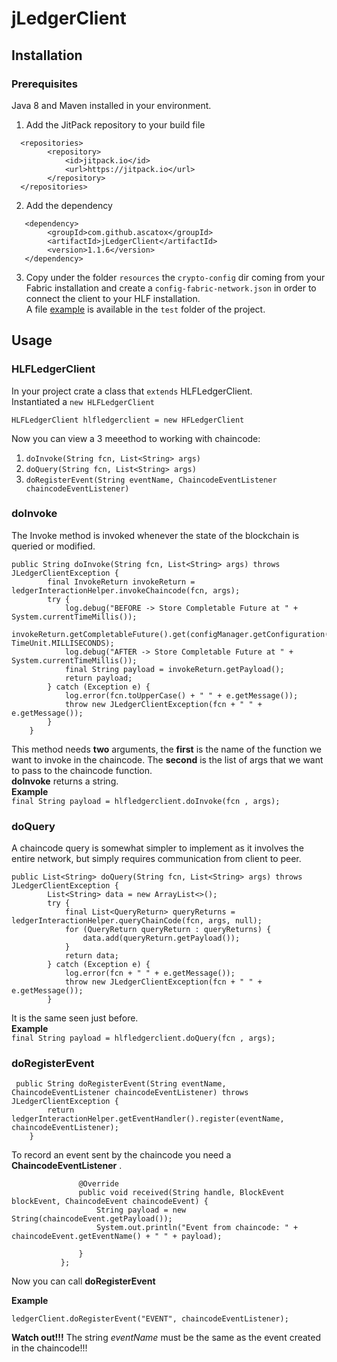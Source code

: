 # jLedgerClient

## Installation
### Prerequisites
Java 8 and Maven installed in your environment.

1. Add the JitPack repository to your build file <br>

```
  <repositories>
		<repository>
		    <id>jitpack.io</id>
		    <url>https://jitpack.io</url>
		</repository>
  </repositories>
  ``` 
  
2.  Add the dependency

```	
   <dependency>
	    <groupId>com.github.ascatox</groupId>
	    <artifactId>jLedgerClient</artifactId>
	    <version>1.1.6</version>
   </dependency>
  ``` 
3. Copy under the folder `resources` the `crypto-config` dir coming from your Fabric installation and create a `config-fabric-network.json` in order to connect the client to your HLF installation. <br/> A file [example](https://github.com/ascatox/jLedgerClient/blob/master/src/test/resources/config-fabric-network.json) is available in the `test` folder of the project.

## Usage
### HLFLedgerClient

In your project crate a class that `extends` HLFLedgerClient. <br>
Instantiated a `new HLFLedgerClient` <br>

`HLFLedgerClient hlfledgerclient = new HFLedgerClient`

Now you can view a 3 meeethod to working with chaincode: <br>
  1. ```doInvoke(String fcn, List<String> args)```
  2. ```doQuery(String fcn, List<String> args)``` 
  3. ```doRegisterEvent(String eventName, ChaincodeEventListener chaincodeEventListener)```
  
### doInvoke
The Invoke method is invoked whenever the state of the blockchain is queried or modified. <br>
```
public String doInvoke(String fcn, List<String> args) throws JLedgerClientException {
        final InvokeReturn invokeReturn = ledgerInteractionHelper.invokeChaincode(fcn, args);
        try {
            log.debug("BEFORE -> Store Completable Future at " + System.currentTimeMillis());
            invokeReturn.getCompletableFuture().get(configManager.getConfiguration().getTimeout(), TimeUnit.MILLISECONDS);
            log.debug("AFTER -> Store Completable Future at " + System.currentTimeMillis());
            final String payload = invokeReturn.getPayload();
            return payload;
        } catch (Exception e) {
            log.error(fcn.toUpperCase() + " " + e.getMessage());
            throw new JLedgerClientException(fcn + " " + e.getMessage());
        }
    }
   ```
   
This method needs **two** arguments, the **first** is the name of the function we want to invoke in the chaincode. The **second** is the list of args that we want to pass to the chaincode function. <br>
**doInvoke** returns a string. <br>
**Example** <br>
`final String payload = hlfledgerclient.doInvoke(fcn , args);` <br>


### doQuery
A chaincode query is somewhat simpler to implement as it involves the entire network, but simply requires communication from client to peer. <br>


```
public List<String> doQuery(String fcn, List<String> args) throws JLedgerClientException {
        List<String> data = new ArrayList<>();
        try {
            final List<QueryReturn> queryReturns = ledgerInteractionHelper.queryChainCode(fcn, args, null);
            for (QueryReturn queryReturn : queryReturns) {
                data.add(queryReturn.getPayload());
            }
            return data;
        } catch (Exception e) {
            log.error(fcn + " " + e.getMessage());
            throw new JLedgerClientException(fcn + " " + e.getMessage());
        }
  ```
    
    
It is the same seen just before.<br>
**Example** <br>
`final String payload = hlfledgerclient.doQuery(fcn , args);` <br>

### doRegisterEvent

```
 public String doRegisterEvent(String eventName, ChaincodeEventListener chaincodeEventListener) throws JLedgerClientException {
        return ledgerInteractionHelper.getEventHandler().register(eventName, chaincodeEventListener);
    }
 ```
 
 To record an event sent by the chaincode you need a **ChaincodeEventListener** . <br>
 
 ``` ChaincodeEventListener chaincodeEventListener = new ChaincodeEventListener() {
                @Override
                public void received(String handle, BlockEvent blockEvent, ChaincodeEvent chaincodeEvent) {
                    String payload = new String(chaincodeEvent.getPayload());
                    System.out.println("Event from chaincode: " + chaincodeEvent.getEventName() + " " + payload);

                }
            };
```
Now you can call **doRegisterEvent** <br>

**Example** <br>

`ledgerClient.doRegisterEvent("EVENT", chaincodeEventListener);` <br>

**Watch out!!!** The string *eventName* must be the same as the event created in the chaincode!!!
 
 


    

 

